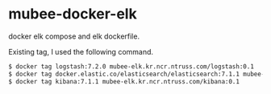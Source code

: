 # mubee-docker-elk
docker elk compose and elk dockerfile.


Existing tag, I used the following command.


```bash
$ docker tag logstash:7.2.0 mubee-elk.kr.ncr.ntruss.com/logstash:0.1
$ docker tag docker.elastic.co/elasticsearch/elasticsearch:7.1.1 mubee-elk.kr.ncr.ntruss.com/elasticsearch:0.1
$ docker tag kibana:7.1.1 mubee-elk.kr.ncr.ntruss.com/kibana:0.1
```
